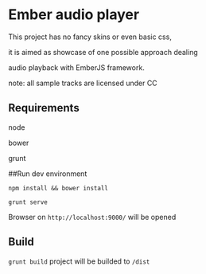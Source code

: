 Ember audio player
===========

This project has no fancy skins or even basic css,

it is aimed as showcase of one possible approach dealing

audio playback with EmberJS framework.

note: all sample tracks are licensed under CC

## Requirements

node

bower

grunt

##Run dev environment

`npm install && bower install`

`grunt serve`

Browser on `http://localhost:9000/` will be opened

## Build

`grunt build` project will be builded to `/dist`
